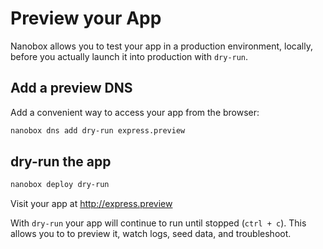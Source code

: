# Preview your App

Nanobox allows you to test your app in a production environment, locally, before you actually launch it into production with `dry-run`.

## Add a preview DNS
Add a convenient way to access your app from the browser:

```bash
nanobox dns add dry-run express.preview
```

## dry-run the app

```bash
nanobox deploy dry-run
```

Visit your app at <a href="http://express.preview" target="\_blank">http://express.preview</a>

With `dry-run` your app will continue to run until stopped (`ctrl + c`). This allows you to to preview it, watch logs, seed data, and troubleshoot.
